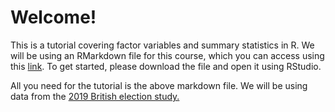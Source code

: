 # Welcome!

This is a tutorial covering factor variables and summary statistics in R. We will be using an RMarkdown file for this course, which you can access using this [link](https://raw.githubusercontent.com/NUpolisci/IntermedTidyFactor/main/Factor_variables.Rmd). To get started, please download the file and open it using RStudio. 


All you need for the tutorial is the above markdown file. We will be using data from the [2019 British election study.](https://www.britishelectionstudy.com/data-object/2019-british-election-study-post-election-random-probability-survey/)
